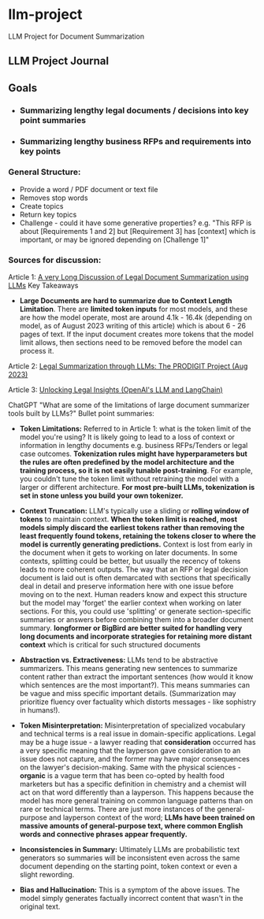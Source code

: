 # llm-project
LLM Project for Document Summarization

## LLM Project Journal

## Goals

- ### Summarizing lengthy legal documents / decisions into key point summaries
- ### Summarizing lengthy business RFPs and requirements into key points

### General Structure:

- Provide a word / PDF document or text file
- Removes stop words
- Create topics 
- Return key topics
- Challenge - could it have some generative properties? e.g. "This RFP is about [Requirements 1 and 2] but [Requirement 3] has [context] which is important, or may be ignored depending on [Challenge 1]"


### Sources for discussion:

Article 1: [A very Long Discussion of Legal Document Summarization using LLMs](https://www.linkedin.com/pulse/very-long-discussion-legal-document-summarization-using-leonard-park/)
Key Takeaways
- **Large Documents are hard to summarize due to Context Length Limitation**. There are **limited token inputs** for most models, and these are how the model operate, most are around 4.1k - 16.4k (depending on model, as of August 2023 writing of this article) which is about 6 - 26 pages of text. If the input document creates more tokens that the model limit allows, then sections need to be removed before the model can process it.



Article 2: [Legal Summarization through LLMs: The PRODIGIT Project (Aug 2023)](https://arxiv.org/pdf/2308.04416)



Article 3: [Unlocking Legal Insights (OpenAI's LLM and LangChain)](https://www.velotio.com/engineering-blog/unlocking-legal-insights-effortless-document-summarization-with-openais-llm-and-langchain#:~:text=For%20each%20document%2C%20we%20employ,translating%20legalese%20into%20understandable%20insights.)



ChatGPT "What are some of the limitations of large document summarizer tools built by LLMs?"
Bullet point summaries:
- **Token Limitations:** Referred to in Article 1: what is the token limit of the model you're using? It is likely going to lead to a loss of context or information in lengthy documents e.g. business RFPs/Tenders or legal case outcomes. **Tokenization rules might have hyperparameters but the rules are often predefined by the model architecture and the training process, so it is not easily tunable post-training**. For example, you couldn't tune the token limit without retraining the model with a larger or different architecture. **For most pre-built LLMs, tokenization is set in stone unless you build your own tokenizer.**

- **Context Truncation:** LLM's typically use a sliding or **rolling window of tokens** to maintain context. **When the token limit is reached, most models simply discard the earliest tokens rather than removing the least frequently found tokens, retaining the tokens closer to where the model is currently generating predictions.** Context is lost from early in the document when it gets to working on later documents. In some contexts, splitting could be better, but usually the recency of tokens leads to more coherent outputs. The way that an RFP or legal decision document is laid out is often demarcated with sections that specifically deal in detail and preserve information here with one issue before moving on to the next. Human readers know and expect this structure but the model may 'forget' the earlier context when working on later sections. For this, you could use 'splitting' or generate section-specific summaries or answers before combining them into a broader document summary. **longformer or BigBird are better suited for handling very long documents and incorporate strategies for retaining more distant context** which is critical for such structured documents

- **Abstraction vs. Extractiveness:** LLMs tend to be abstractive summarizers. This means generating new sentences to summarize content rather than extract the important sentences (how would it know which sentences are the most important?). This means summaries can be vague and miss specific important details. (Summarization may prioritize fluency over factuality which distorts messages - like sophistry in humans!).

- **Token Misinterpretation:** Misinterpretation of specialized vocabulary and technical terms is a real issue in domain-specific applications. Legal may be a huge issue - a lawyer reading that **consideration** occurred has a very specific meaning that the layperson gave consideration to an issue does not capture, and the former may have major consequences on the lawyer's decision-making. Same with the physical sciences - **organic** is a vague term that has been co-opted by health food marketers but has a specific definition in chemistry and a chemist will act on that word differently than a layperson. This happens because the model has more general training on common language patterns than on rare or technical terms. There are just more instances of the general-purpose and layperson context of the word; **LLMs have been trained on massive amounts of general-purpose text, where common English words and connective phrases appear frequently.**

- **Inconsistencies in Summary:** Ultimately LLMs are probabilistic text generators so summaries will be inconsistent even across the same document depending on the starting point, token context or even a slight rewording.

- **Bias and Hallucination:** This is a symptom of the above issues. The model simply generates factually incorrect content that wasn't in the original text.